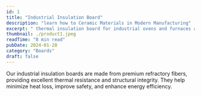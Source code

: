 ```yaml
---
id: 1
title: "Industrial Insulation Board"
description: "learn how to Ceramic Materials in Modern Manufacturing"
excerpt: " thermal insulation board for industrial ovens and furnaces and Lightweight and durable thermal insulation board for industrial ovens and furnaces."
thumbnail: ./product1.jpeg
readTime: "8 min read"
pubDate: 2024-01-20
category: "Boards"
draft: false
---
```


Our industrial insulation boards are made from premium refractory fibers, providing excellent thermal resistance and structural integrity. They help minimize heat loss, improve safety, and enhance energy efficiency.
